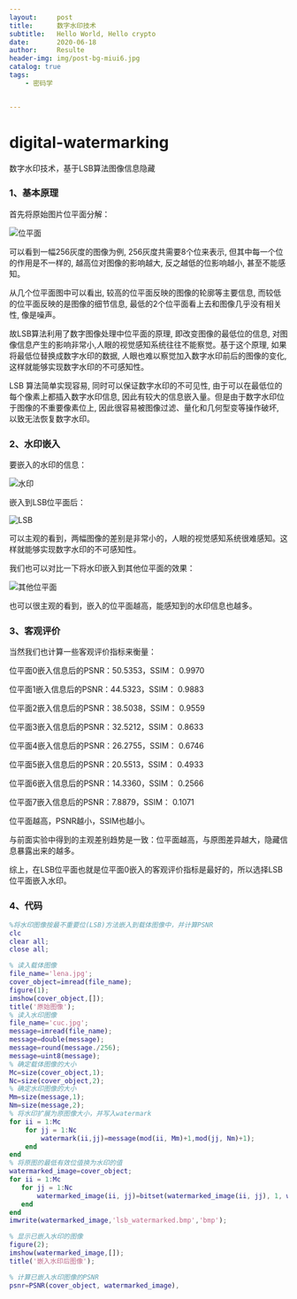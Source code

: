 ```yaml
---
layout:     post                    
title:      数字水印技术               
subtitle:   Hello World, Hello crypto 
date:       2020-06-18              
author:     Resulte                      
header-img: img/post-bg-miui6.jpg 
catalog: true                       
tags:                               
    - 密码学


---
```


# digital-watermarking

数字水印技术，基于LSB算法图像信息隐藏

### 1、基本原理

首先将原始图片位平面分解：

![位平面](https://edu-boker.oss-cn-beijing.aliyuncs.com/crypto/digital1.png)

可以看到一幅256灰度的图像为例, 256灰度共需要8个位来表示, 但其中每一个位的作用是不一样的, 越高位对图像的影响越大, 反之越低的位影响越小, 甚至不能感知。

从几个位平面图中可以看出, 较高的位平面反映的图像的轮廓等主要信息, 而较低的位平面反映的是图像的细节信息, 最低的2个位平面看上去和图像几乎没有相关性, 像是噪声。

故LSB算法利用了数字图像处理中位平面的原理, 即改变图像的最低位的信息, 对图像信息产生的影响非常小,人眼的视觉感知系统往往不能察觉。基于这个原理, 如果将最低位替换成数字水印的数据, 人眼也难以察觉加入数字水印前后的图像的变化, 这样就能够实现数字水印的不可感知性。

LSB 算法简单实现容易, 同时可以保证数字水印的不可见性, 由于可以在最低位的每个像素上都插入数字水印信息, 因此有较大的信息嵌入量。但是由于数字水印位于图像的不重要像素位上, 因此很容易被图像过滤、量化和几何型变等操作破坏, 以致无法恢复数字水印。

### 2、水印嵌入

要嵌入的水印的信息：

![水印](https://edu-boker.oss-cn-beijing.aliyuncs.com/crypto/digital2.png)

嵌入到LSB位平面后：

![LSB](https://edu-boker.oss-cn-beijing.aliyuncs.com/crypto/digital3.png)

可以主观的看到，两幅图像的差别是非常小的，人眼的视觉感知系统很难感知。这样就能够实现数字水印的不可感知性。

我们也可以对比一下将水印嵌入到其他位平面的效果：

![其他位平面](https://edu-boker.oss-cn-beijing.aliyuncs.com/crypto/digital4.png)

也可以很主观的看到，嵌入的位平面越高，能感知到的水印信息也越多。

### 3、客观评价

当然我们也计算一些客观评价指标来衡量：

位平面0嵌入信息后的PSNR：50.5353，SSIM： 0.9970

位平面1嵌入信息后的PSNR：44.5323，SSIM： 0.9883

位平面2嵌入信息后的PSNR：38.5038，SSIM： 0.9559

位平面3嵌入信息后的PSNR：32.5212，SSIM： 0.8633

位平面4嵌入信息后的PSNR：26.2755，SSIM： 0.6746

位平面5嵌入信息后的PSNR：20.5513，SSIM： 0.4933

位平面6嵌入信息后的PSNR：14.3360，SSIM： 0.2566

位平面7嵌入信息后的PSNR：7.8879，SSIM： 0.1071

位平面越高，PSNR越小，SSIM也越小。

与前面实验中得到的主观差别趋势是一致：位平面越高，与原图差异越大，隐藏信息暴露出来的越多。

综上，在LSB位平面也就是位平面0嵌入的客观评价指标是最好的，所以选择LSB位平面嵌入水印。

### 4、代码

```matlab
%将水印图像按最不重要位(LSB)方法嵌入到载体图像中，并计算PSNR
clc
clear all;
close all;

% 读入载体图像
file_name='lena.jpg';
cover_object=imread(file_name);
figure(1);
imshow(cover_object,[]);
title('原始图像');
% 读入水印图像
file_name='cuc.jpg';
message=imread(file_name);
message=double(message);
message=round(message./256);
message=uint8(message);
% 确定载体图像的大小
Mc=size(cover_object,1);
Nc=size(cover_object,2);
% 确定水印图像的大小
Mm=size(message,1);
Nm=size(message,2);
% 将水印扩展为原图像大小，并写入watermark
for ii = 1:Mc
    for jj = 1:Nc
        watermark(ii,jj)=message(mod(ii, Mm)+1,mod(jj, Nm)+1);
    end
end
% 将原图的最低有效位值换为水印的值
watermarked_image=cover_object;
for ii = 1:Mc
   for jj = 1:Nc
       watermarked_image(ii, jj)=bitset(watermarked_image(ii, jj), 1, watermark(ii ,jj));
   end 
end
imwrite(watermarked_image,'lsb_watermarked.bmp','bmp');

% 显示已嵌入水印的图像 
figure(2);
imshow(watermarked_image,[]);
title('嵌入水印后图像');

% 计算已嵌入水印图像的PSNR
psnr=PSNR(cover_object, watermarked_image),
```

